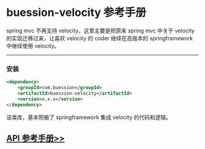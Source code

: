 # buession-velocity 参考手册


spring mvc 不再支持 velocity，这里主要是把原来 spring mvc 中关于 velocity 的实现迁移过来，让喜欢 velocity 的 coder 继续在高版本的 springframework 中继续使用 velocity。


---


### **安装**

```xml
<dependency>
    <groupId>com.buession</groupId>
    <artifactId>buession-velocity</artifactId>
    <version>x.x.x</version>
</dependency>
```

该类库，基本照搬了 springframework 集成 velocity 的代码和逻辑。


## [API 参考手册>>](/manual/2.0/docs/buession-velocity/)